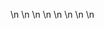 

















































\n
\n
\n
\n
\n
\n
\n
\n



































































































































































































